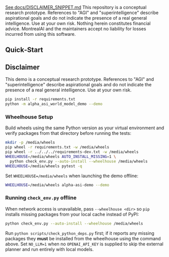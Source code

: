 [See docs/DISCLAIMER_SNIPPET.md](../../../../DISCLAIMER_SNIPPET.md)
This repository is a conceptual research prototype. References to "AGI" and "superintelligence" describe aspirational goals and do not indicate the presence of a real general intelligence. Use at your own risk. Nothing herein constitutes financial advice. MontrealAI and the maintainers accept no liability for losses incurred from using this software.

## Quick‑Start

## Disclaimer
This demo is a conceptual research prototype. References to "AGI" and
"superintelligence" describe aspirational goals and do not indicate the presence
of a real general intelligence. Use at your own risk.

```bash
pip install -r requirements.txt
python -m alpha_asi_world_model_demo --demo
```

### Wheelhouse Setup

Build wheels using the same Python version as your virtual environment and
verify packages from that directory before running the tests:

```bash
mkdir -p /media/wheels
pip wheel -r requirements.txt -w /media/wheels
pip wheel -r ../../../requirements-dev.txt -w /media/wheels
WHEELHOUSE=/media/wheels AUTO_INSTALL_MISSING=1 \
  python check_env.py --auto-install --wheelhouse /media/wheels
WHEELHOUSE=/media/wheels pytest -q
```

Set `WHEELHOUSE=/media/wheels` when launching the demo offline:

```bash
WHEELHOUSE=/media/wheels alpha-asi-demo --demo
```

### Running `check_env.py` offline

When network access is unavailable, pass `--wheelhouse <dir>` so `pip`
installs missing packages from your local cache instead of PyPI:

```bash
python check_env.py --auto-install --wheelhouse /media/wheels
```

Run `python scripts/check_python_deps.py` first; if it reports any
missing packages they **must** be installed from the wheelhouse using
the command above. Set `NO_LLM=1` when no `OPENAI_API_KEY` is supplied
to skip the external planner and run entirely with local models.

